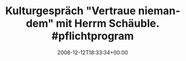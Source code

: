 ---
retweeted: false
source: <a href="http://twitter.com" rel="nofollow">Twitter Web Client</a>
entities:
  hashtags:
  - text: pflichtprogramm
    indices:
    - '56'
    - '72'
  - text: datenschutz
    indices:
    - '73'
    - '85'
  - text: dlf
    indices:
    - '86'
    - '90'
  symbols: []
  user_mentions: []
  urls: []
display_text_range:
- '0'
- '90'
favorite_count: '0'
id_str: '1053902751'
truncated: false
retweet_count: '0'
id: '1053902751'
created_at: Fri Dec 12 18:33:34 +0000 2008
favorited: false
full_text: 'Kulturgespräch "Vertraue niemandem" mit Herrm Schäuble. #pflichtprogramm
  #datenschutz #dlf'
lang: de
tags:
- pflichtprogramm
- datenschutz
- dlf
- pesos/twitter
date: '2008-12-12T18:33:34+00:00'
src: https://twitter.com/bascht/status/1053902751
original_url: https://twitter.com/bascht/status/1053902751
type: twitter_tweet
text: 'Kulturgespräch "Vertraue niemandem" mit Herrm Schäuble. #pflichtprogramm #datenschutz
  #dlf'
title: 'Kulturgespräch "Vertraue niemandem" mit Herrm Schäuble. #pflichtprogram'

---